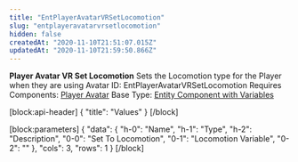```yaml
---
title: "EntPlayerAvatarVRSetLocomotion"
slug: "entplayeravatarvrsetlocomotion"
hidden: false
createdAt: "2020-11-10T21:51:07.015Z"
updatedAt: "2020-11-10T21:59:50.866Z"
---
```

**Player Avatar VR Set Locomotion**
Sets the Locomotion type for the Player when they are using Avatar
ID: EntPlayerAvatarVRSetLocomotion
Requires Components: [Player Avatar](doc:entplayeravatar)
Base Type: [Entity Component with Variables](doc:componententitywithvariables)

[block:api-header]
{
  "title": "Values"
}
[/block]

[block:parameters]
{
  "data": {
    "h-0": "Name",
    "h-1": "Type",
    "h-2": "Description",
    "0-0": "Set To Locomotion",
    "0-1": "Locomotion Variable",
    "0-2": ""
  },
  "cols": 3,
  "rows": 1
}
[/block]